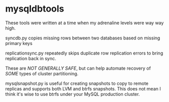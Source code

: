 mysqldbtools
============

These tools were written at a time when my adrenaline levels were way way high.

syncdb.py copies missing rows between two databases based on missing primary keys

replicationsync.py repeatedly skips duplicate row replication errors to bring replication back in sync.

These are _NOT GENERALLY SAFE_, but can help automate recovery of _SOME_ types of cluster partitioning.

mysqlsnapshot.py is useful for creating snapshots to copy to remote replicas and supports both LVM and btrfs snapshots. This does not mean I think it's wise to use btrfs under your MySQL production cluster.
